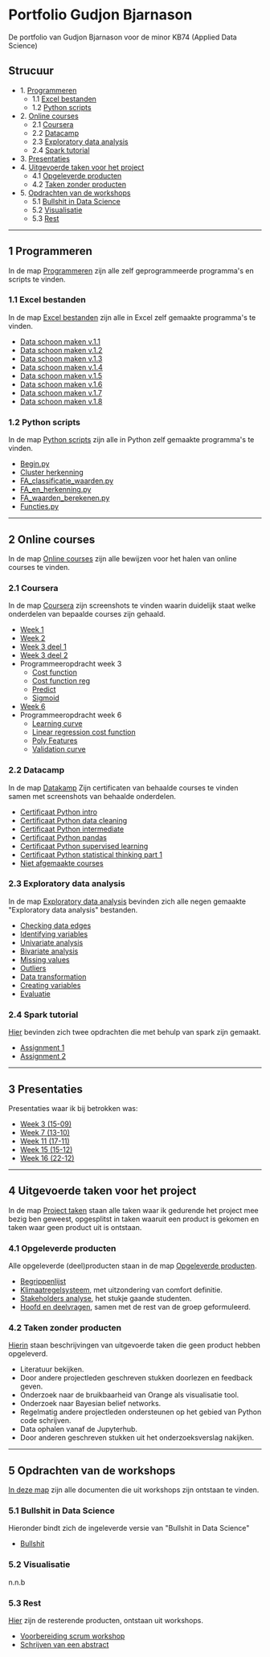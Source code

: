 # Portfolio Gudjon Bjarnason
De portfolio van Gudjon Bjarnason voor de minor KB74 (Applied Data Science)

## Strucuur
* 1\. [Programmeren](#Programmeren)
    * 1.1 [Excel bestanden](#Excel)
    * 1.2 [Python scripts](#Python)
* 2\. [Online courses](#Online_courses)
    * 2.1 [Coursera](#Coursera)
    * 2.2 [Datacamp](#Datacamp)
    * 2.3 [Exploratory data analysis](#Eda)
    * 2.4 [Spark tutorial](#Spark)
* 3\. [Presentaties](#Presentaties)  
* 4\. [Uitgevoerde taken voor het project](#Taken_project)
    * 4.1 [Opgeleverde producten](#Producten)
    * 4.2 [Taken zonder producten](#Geen_producten)
* 5\. [Opdrachten van de workshops](#Opdrachten_workshops)  
    * 5.1 [Bullshit in Data Science](#Bullshit)  
    * 5.2 [Visualisatie](#Visualisatie)
    * 5.3 [Rest](#Rest)
  
---	
  
## 1 Programmeren <a name="Programmeren"></a>
In de map [Programmeren](https://github.com/gaui74/Portfolio/tree/master/Programmeren) zijn alle zelf geprogrammeerde programma's en scripts te vinden.

### 1.1 Excel bestanden<a name="Excel"></a>
In de map [Excel bestanden](https://github.com/gaui74/Portfolio/tree/master/Programmeren/Excel%20bestanden) zijn alle in Excel zelf gemaakte programma's te vinden.
* [Data schoon maken v.1.1](https://github.com/gaui74/Portfolio/blob/master/Programmeren/Excel%20bestanden/Schoonmaken%20v1.1)
* [Data schoon maken v.1.2](https://github.com/gaui74/Portfolio/blob/master/Programmeren/Excel%20bestanden/Schoonmaken%20v1.2)
* [Data schoon maken v.1.3](https://github.com/gaui74/Portfolio/blob/master/Programmeren/Excel%20bestanden/Schoonmaken%20v1.3)
* [Data schoon maken v.1.4](https://github.com/gaui74/Portfolio/blob/master/Programmeren/Excel%20bestanden/Schoonmaken%20v1.4)
* [Data schoon maken v.1.5](https://github.com/gaui74/Portfolio/blob/master/Programmeren/Excel%20bestanden/Schoonmaken%20v1.5)
* [Data schoon maken v.1.6](https://github.com/gaui74/Portfolio/blob/master/Programmeren/Excel%20bestanden/Schoonmaken%20v1.6)
* [Data schoon maken v.1.7](https://github.com/gaui74/Portfolio/blob/master/Programmeren/Excel%20bestanden/Schoonmaken%20v1.7)
* [Data schoon maken v.1.8](https://github.com/gaui74/Portfolio/blob/master/Programmeren/Excel%20bestanden/Schoonmaken%20v1.8)


### 1.2 Python scripts <a name="Python"></a>
In de map [Python scripts](https://github.com/gaui74/Portfolio/tree/master/Programmeren/Python%20scripts) zijn alle in Python zelf gemaakte programma's te vinden.
* [Begin.py](https://github.com/gaui74/Portfolio/blob/master/Programmeren/Python%20scripts/Begin.py)
* [Cluster herkenning](https://github.com/gaui74/Portfolio/blob/master/Programmeren/Python%20scripts/ClusterHerkenning.py)
* [FA_classificatie_waarden.py](https://github.com/gaui74/Portfolio/blob/master/Programmeren/Python%20scripts/FA_classificatie_waarden.py)
* [FA_en_herkenning.py](https://github.com/gaui74/Portfolio/blob/master/Programmeren/Python%20scripts/FA_en_herkenning.py)
* [FA_waarden_berekenen.py](https://github.com/gaui74/Portfolio/blob/master/Programmeren/Python%20scripts/FA_waarden_berekenen.py)
* [Functies.py](https://github.com/gaui74/Portfolio/blob/master/Programmeren/Python%20scripts/functies.py)
  
---

## 2 Online courses <a name="Online_courses"></a>
In de map [Online courses](https://github.com/gaui74/Portfolio/tree/master/Online%20courses) zijn alle bewijzen voor het halen van online courses te vinden.

### 2.1 Coursera <a name="Coursera"></a>
In de map [Coursera](https://github.com/gaui74/Portfolio/tree/master/Online%20courses/Coursera) zijn screenshots te vinden waarin duidelijk staat welke onderdelen van bepaalde courses zijn gehaald.
* [Week 1](https://github.com/gaui74/Portfolio/blob/master/Online%20courses/Coursera/Week1.PNG)
* [Week 2](https://github.com/gaui74/Portfolio/blob/master/Online%20courses/Coursera/Week2.PNG)
* [Week 3 deel 1](https://github.com/gaui74/Portfolio/blob/master/Online%20courses/Coursera/Week3_deel1.PNG)
* [Week 3 deel 2](https://github.com/gaui74/Portfolio/blob/master/Online%20courses/Coursera/Week3_deel2.PNG)
* Programmeeropdracht week 3
   * [Cost function](https://github.com/gaui74/Portfolio/blob/master/Online%20courses/Coursera/costFunction.m)
   * [Cost function reg](https://github.com/gaui74/Portfolio/blob/master/Online%20courses/Coursera/costFunctionReg.m)
   * [Predict](https://github.com/gaui74/Portfolio/blob/master/Online%20courses/Coursera/predict.m)
   * [Sigmoid](https://github.com/gaui74/Portfolio/blob/master/Online%20courses/Coursera/sigmoid.m)
* [Week 6](https://github.com/gaui74/Portfolio/blob/master/Online%20courses/Coursera/Week6.PNG)
* Programmeeropdracht week 6
   * [Learning curve](https://github.com/gaui74/Portfolio/blob/master/Online%20courses/Coursera/learningCurve.m)
   * [Linear regression cost function](https://github.com/gaui74/Portfolio/blob/master/Online%20courses/Coursera/linearRegCostFunction.m)
   * [Poly Features](https://github.com/gaui74/Portfolio/blob/master/Online%20courses/Coursera/polyFeatures.m)
   * [Validation curve](https://github.com/gaui74/Portfolio/blob/master/Online%20courses/Coursera/validationCurve.m)


### 2.2 Datacamp <a name="Datacamp"></a>
In de map [Datakamp](https://github.com/gaui74/Portfolio/tree/master/Online%20courses/Datacamp) Zijn certificaten van behaalde courses te vinden samen met screenshots van behaalde onderdelen.
* [Certificaat Python intro](https://github.com/gaui74/Portfolio/blob/master/Online%20courses/Datacamp/certificate_Intro_py.pdf)
* [Certificaat Python data cleaning](https://github.com/gaui74/Portfolio/blob/master/Online%20courses/Datacamp/certificate_clean_py.pdf)
* [Certificaat Python intermediate](https://github.com/gaui74/Portfolio/blob/master/Online%20courses/Datacamp/certificate_inter_py.pdf)
* [Certificaat Python pandas](https://github.com/gaui74/Portfolio/blob/master/Online%20courses/Datacamp/certificate_pandas_py.pdf)
* [Certificaat Python supervised learning](https://github.com/gaui74/Portfolio/blob/master/Online%20courses/Datacamp/certificate_scikit_py.pdf)
* [Certificaat Python statistical thinking part 1](https://github.com/gaui74/Portfolio/blob/master/Online%20courses/Datacamp/certificate_stat1_py.pdf)
* [Niet afgemaakte courses](https://github.com/gaui74/Portfolio/blob/master/Online%20courses/Datacamp/Onafgemaakte_datakamp_courses.PNG)

### 2.3 Exploratory data analysis <a name="Eda"></a>
In de map [Exploratory data analysis](https://github.com/gaui74/Portfolio/tree/master/Online%20courses/Exploratory%20data%20analysis) bevinden zich alle negen gemaakte "Exploratory data analysis" bestanden.
* [Checking data edges](https://github.com/gaui74/Portfolio/blob/master/Online%20courses/Exploratory%20data%20analysis/1%2BChecking%2BData%2BEdges.md)
* [Identifying variables](https://github.com/gaui74/Portfolio/blob/master/Online%20courses/Exploratory%20data%20analysis/2%2BIdentifying%2Bvariables.md)
* [Univariate analysis](https://github.com/gaui74/Portfolio/blob/master/Online%20courses/Exploratory%20data%20analysis/3%20Univariate%20Analysis.md)
* [Bivariate analysis](https://github.com/gaui74/Portfolio/blob/master/Online%20courses/Exploratory%20data%20analysis/4%20Bivariate%20Analysis.md)
* [Missing values](https://github.com/gaui74/Portfolio/blob/master/Online%20courses/Exploratory%20data%20analysis/5%2BMissing%2BValues.md)
* [Outliers](https://github.com/gaui74/Portfolio/blob/master/Online%20courses/Exploratory%20data%20analysis/6%20Outliers.md)
* [Data transformation](https://github.com/gaui74/Portfolio/blob/master/Online%20courses/Exploratory%20data%20analysis/7%20Data%20Transformation.md)
* [Creating variables](https://github.com/gaui74/Portfolio/blob/master/Online%20courses/Exploratory%20data%20analysis/8%2BCreating%2BVariables.md)
* [Evaluatie](https://github.com/gaui74/Portfolio/blob/master/Online%20courses/Exploratory%20data%20analysis/9%2BEvaluate.md)

### 2.4 Spark tutorial <a name="Spark"></a>
[Hier](https://github.com/gaui74/Portfolio/tree/master/Online%20courses/Spark) bevinden zich twee opdrachten die met behulp van spark zijn gemaakt.
* [Assignment 1](https://github.com/gaui74/Portfolio/blob/master/Online%20courses/Spark/assignment1.md)
* [Assignment 2](https://github.com/gaui74/Portfolio/blob/master/Online%20courses/Spark/assignment2.md)
--- 
 
## 3 Presentaties <a name="Presentaties"></a>
Presentaties waar ik bij betrokken was:
* [Week 3 (15-09)](https://github.com/gaui74/Portfolio/blob/master/Presentaties/Presentatie%2009-15.pptx?raw=true)
* [Week 7 (13-10)](https://github.com/gaui74/Portfolio/blob/master/Presentaties/Presentatie%2010-13.pptx?raw=true)
* [Week 11 (17-11)](https://github.com/gaui74/Portfolio/blob/master/Presentaties/Presentatie%2011-17.pptx?raw=true)
* [Week 15 (15-12)](https://github.com/gaui74/Portfolio/blob/master/Presentaties/Presentatie%2012-15.pptx?raw=true)
* [Week 16 (22-12)](https://github.com/gaui74/Portfolio/blob/master/Presentaties/Presentatie%2012-22.pptx?raw=true)

  
---
  
## 4 Uitgevoerde taken voor het project <a name="Taken_project"></a>
In de map [Project taken](https://github.com/gaui74/Portfolio/tree/master/Project%20taken) staan alle taken waar ik gedurende het project mee bezig ben geweest, opgesplitst in taken waaruit een product is gekomen en taken waar geen product uit is ontstaan.

### 4.1 Opgeleverde producten <a name="Producten"></a>
Alle opgeleverde (deel)producten staan in de map [Opgeleverde producten](https://github.com/gaui74/Portfolio/tree/master/Project%20taken/Opgeleverde%20producten).
* [Begrippenlijst](https://github.com/gaui74/Portfolio/blob/master/Project%20taken/Opgeleverde%20producten/Begrippenlijst.docx?raw=true)
* [Klimaatregelsysteem](https://github.com/gaui74/Portfolio/blob/master/Project%20taken/Opgeleverde%20producten/Klimaatregelsysteem%20HHS.docx?raw=true), met uitzondering van comfort definitie.
* [Stakeholders analyse](https://docs.google.com/document/d/1_ye6ioAlbb7o5IaEB9R8WoXjYITNqxEaVof3VodFhtA/edit#heading=h.urxaz0w255z4?raw=true), het stukje gaande studenten.
* [Hoofd en deelvragen](https://github.com/gaui74/Portfolio/blob/master/Project%20taken/Opgeleverde%20producten/hoofd%20en%20deelvrage.docx?raw=true), samen met de rest van de groep geformuleerd.

### 4.2 Taken zonder producten <a name="Geen_producten"></a>
[Hierin](https://github.com/gaui74/Portfolio/tree/master/Project%20taken/Taken%20zonder%20producten) staan beschrijvingen van uitgevoerde taken die geen product hebben opgeleverd.
* Literatuur bekijken.
* Door andere projectleden geschreven stukken doorlezen en feedback geven.
* Onderzoek naar de bruikbaarheid van Orange als visualisatie tool.
* Onderzoek naar Bayesian belief networks.
* Regelmatig andere projectleden ondersteunen op het gebied van Python code schrijven.
* Data ophalen vanaf de Jupyterhub.
* Door anderen geschreven stukken uit het onderzoeksverslag nakijken.

---
  
## 5 Opdrachten van de workshops <a name="Opdrachten_workshops"></a>
[In deze map](https://github.com/gaui74/Portfolio/tree/master/Workshops) zijn alle documenten die uit workshops zijn ontstaan te vinden.

### 5.1 Bullshit in Data Science <a name="Bullshit"></a>
Hieronder bindt zich de ingeleverde versie van "Bullshit in Data Science"
* [Bullshit](https://github.com/gaui74/Portfolio/blob/master/Workshops/Bulshit/Bullshit%20opdracht.docx?raw=true)

### 5.2 Visualisatie <a name="Visualisatie"></a>
n.n.b    

### 5.3 Rest <a name="Rest"></a>
[Hier](https://github.com/gaui74/Portfolio/tree/master/Workshops/Rest) zijn de resterende producten, ontstaan uit workshops.
* [Voorbereiding scrum workshop](https://github.com/gaui74/Portfolio/blob/master/Workshops/Rest/Scrum.docx?raw=true)
* [Schrijven van een abstract](https://github.com/gaui74/Portfolio/blob/master/Workshops/Rest/Format%20-%20Schrijven%20van%20een%20abstract%20(1).docx?raw=true)
